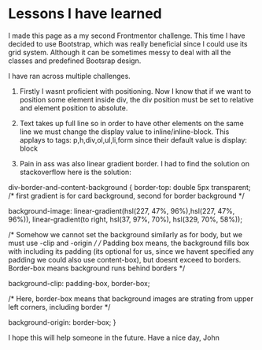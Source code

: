 # Lessons I have learned
I made this page as a my second Frontmentor challenge. This time I have decided to use Bootstrap, which was really beneficial since I could use its grid system. Although it can be sometimes messy to deal with all the classes and predefined Bootsrap design.

I have ran across multiple challenges. 

1) Firstly I wasnt proficient with positioning. Now I know that if we want to position some element inside div, the div position must be set to relative and element position to absolute.

2) Text takes up full line so in order to have other elements on the same line we must change the display value to inline/inline-block. This applays to tags: p,h,div,ol,ul,li,form
 since their default value is display: block

3) Pain in ass was also linear gradient border. I had to find the solution on stackoverflow here is the solution:
   
   

div-border-and-content-background {
  border-top: double 5px transparent;
  /* first gradient is for card background, second for border background */
  
  background-image: linear-gradient(hsl(227, 47%, 96%),hsl(227, 47%, 96%)), linear-gradient(to right, hsl(37, 97%, 70%), hsl(329, 70%, 58%));

  /* Somehow we cannot set the background similarly as for body, but we must use -clip and -origin */
  /* Padding box means, the background fills box with including its padding (its optional for us, since we
  havent specified any padding we could also use content-box), but doesnt exceed to borders.
  Border-box means background runs behind borders */
  
  background-clip: padding-box, border-box;
  
  /* Here, border-box means that background images are strating from upper left corners, including border */
  
  background-origin: border-box;
  }

 
 
 
 
 I hope this will help someone in the future. 
 Have a nice day, John
